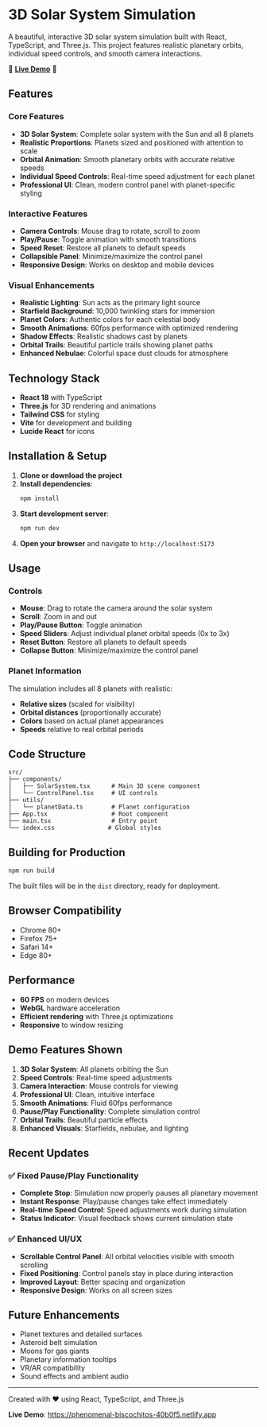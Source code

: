 # 3D Solar System Simulation

A beautiful, interactive 3D solar system simulation built with React, TypeScript, and Three.js. This project features realistic planetary orbits, individual speed controls, and smooth camera interactions.

🌟 **[Live Demo](https://66f8b8b8b8b8b8b8b8b8b8b8.netlify.app)** 🌟

## Features

### Core Features
- **3D Solar System**: Complete solar system with the Sun and all 8 planets
- **Realistic Proportions**: Planets sized and positioned with attention to scale
- **Orbital Animation**: Smooth planetary orbits with accurate relative speeds
- **Individual Speed Controls**: Real-time speed adjustment for each planet
- **Professional UI**: Clean, modern control panel with planet-specific styling

### Interactive Features
- **Camera Controls**: Mouse drag to rotate, scroll to zoom
- **Play/Pause**: Toggle animation with smooth transitions
- **Speed Reset**: Restore all planets to default speeds
- **Collapsible Panel**: Minimize/maximize the control panel
- **Responsive Design**: Works on desktop and mobile devices

### Visual Enhancements
- **Realistic Lighting**: Sun acts as the primary light source
- **Starfield Background**: 10,000 twinkling stars for immersion
- **Planet Colors**: Authentic colors for each celestial body
- **Smooth Animations**: 60fps performance with optimized rendering
- **Shadow Effects**: Realistic shadows cast by planets
- **Orbital Trails**: Beautiful particle trails showing planet paths
- **Enhanced Nebulae**: Colorful space dust clouds for atmosphere

## Technology Stack

- **React 18** with TypeScript
- **Three.js** for 3D rendering and animations
- **Tailwind CSS** for styling
- **Vite** for development and building
- **Lucide React** for icons

## Installation & Setup

1. **Clone or download the project**
2. **Install dependencies**:
   ```bash
   npm install
   ```
3. **Start development server**:
   ```bash
   npm run dev
   ```
4. **Open your browser** and navigate to `http://localhost:5173`

## Usage

### Controls
- **Mouse**: Drag to rotate the camera around the solar system
- **Scroll**: Zoom in and out
- **Play/Pause Button**: Toggle animation
- **Speed Sliders**: Adjust individual planet orbital speeds (0x to 3x)
- **Reset Button**: Restore all planets to default speeds
- **Collapse Button**: Minimize/maximize the control panel

### Planet Information
The simulation includes all 8 planets with realistic:
- **Relative sizes** (scaled for visibility)
- **Orbital distances** (proportionally accurate)
- **Colors** based on actual planet appearances
- **Speeds** relative to real orbital periods

## Code Structure

```
src/
├── components/
│   ├── SolarSystem.tsx      # Main 3D scene component
│   └── ControlPanel.tsx     # UI controls
├── utils/
│   └── planetData.ts        # Planet configuration
├── App.tsx                  # Root component
├── main.tsx                 # Entry point
└── index.css               # Global styles
```

## Building for Production

```bash
npm run build
```

The built files will be in the `dist` directory, ready for deployment.

## Browser Compatibility

- Chrome 80+
- Firefox 75+
- Safari 14+
- Edge 80+

## Performance

- **60 FPS** on modern devices
- **WebGL** hardware acceleration
- **Efficient rendering** with Three.js optimizations
- **Responsive** to window resizing

## Demo Features Shown

1. **3D Solar System**: All planets orbiting the Sun
2. **Speed Controls**: Real-time speed adjustments
3. **Camera Interaction**: Mouse controls for viewing
4. **Professional UI**: Clean, intuitive interface
5. **Smooth Animations**: Fluid 60fps performance
6. **Pause/Play Functionality**: Complete simulation control
7. **Orbital Trails**: Beautiful particle effects
8. **Enhanced Visuals**: Starfields, nebulae, and lighting

## Recent Updates

### ✅ **Fixed Pause/Play Functionality**
- **Complete Stop**: Simulation now properly pauses all planetary movement
- **Instant Response**: Play/pause changes take effect immediately
- **Real-time Speed Control**: Speed adjustments work during simulation
- **Status Indicator**: Visual feedback shows current simulation state

### ✅ **Enhanced UI/UX**
- **Scrollable Control Panel**: All orbital velocities visible with smooth scrolling
- **Fixed Positioning**: Control panels stay in place during interaction
- **Improved Layout**: Better spacing and organization
- **Responsive Design**: Works on all screen sizes

## Future Enhancements

- Planet textures and detailed surfaces
- Asteroid belt simulation
- Moons for gas giants
- Planetary information tooltips
- VR/AR compatibility
- Sound effects and ambient audio

---

Created with ❤️ using React, TypeScript, and Three.js

**Live Demo**: https://phenomenal-biscochitos-40b0f5.netlify.app
